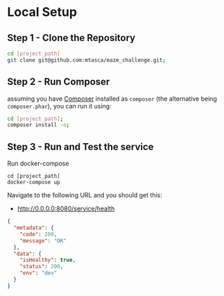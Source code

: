 # Local Setup

## Step 1 - Clone the Repository

```bash
cd [project_path]
git clone git@github.com:mtasca/maze_challenge.git;
```

## Step 2 - Run Composer

assuming you have [Composer](https://getcomposer.org) installed as `composer` (the alternative being `composer.phar`), you can run it using:

```bash
cd [project_path];
composer install -o;
```

## Step 3 - Run and Test the service

Run docker-compose

````
cd [project_path]
docker-compose up
````
Navigate to the following URL and you should get this:

- http://0.0.0.0:8080/service/health

```json
{
  "metadata": {
    "code": 200,
    "message": "OK"
  },
  "data": {
    "isHealthy": true,
    "status": 200,
    "env": "dev"
  }
}
```

